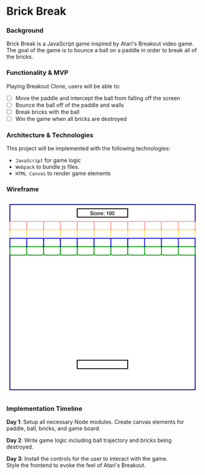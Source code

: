 # Brick Break

### Background

Brick Break is a JavaScript game inspired by Atari's Breakout video game.
The goal of the game is to  bounce a ball on a paddle in order to break all of the bricks.

### Functionality & MVP

Playing Breakout Clone, users will be able to:

- [ ] Move the paddle and intercept the ball from falling off the screen
- [ ] Bounce the ball off of the paddle and walls
- [ ] Break bricks with the ball
- [ ] Win the game when all bricks are destroyed

### Architecture & Technologies

This project will be implemented with the following technologies:

- `JavaScript` for game logic
- `Webpack` to bundle js files.
- `HTML Canvas` to render game elements

### Wireframe

![Wireframe](wireframe.png)

### Implementation Timeline

**Day 1**: Setup all necessary Node modules. Create canvas elements for paddle, ball, bricks,
and game board.

**Day 2**: Write game logic including ball trajectory and bricks being destroyed.

**Day 3**: Install the controls for the user to interact with the game.  
Style the frontend to evoke the feel of Atari's Breakout.
